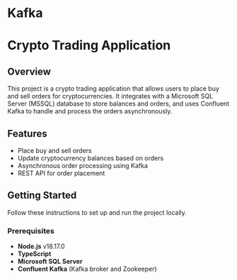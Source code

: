 # Kafka

# Crypto Trading Application

## Overview

This project is a crypto trading application that allows users to place buy and sell orders for cryptocurrencies. It integrates with a Microsoft SQL Server (MSSQL) database to store balances and orders, and uses Confluent Kafka to handle and process the orders asynchronously.

## Features

- Place buy and sell orders
- Update cryptocurrency balances based on orders
- Asynchronous order processing using Kafka
- REST API for order placement

## Getting Started

Follow these instructions to set up and run the project locally.

### Prerequisites

- **Node.js** v18.17.0
- **TypeScript**
- **Microsoft SQL Server**
- **Confluent Kafka** (Kafka broker and Zookeeper)

